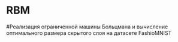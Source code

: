 # RBM
#Реализация ограниченной машины Больцмана и вычисление оптимального размера скрытого слоя на датасете FashioMNIST
